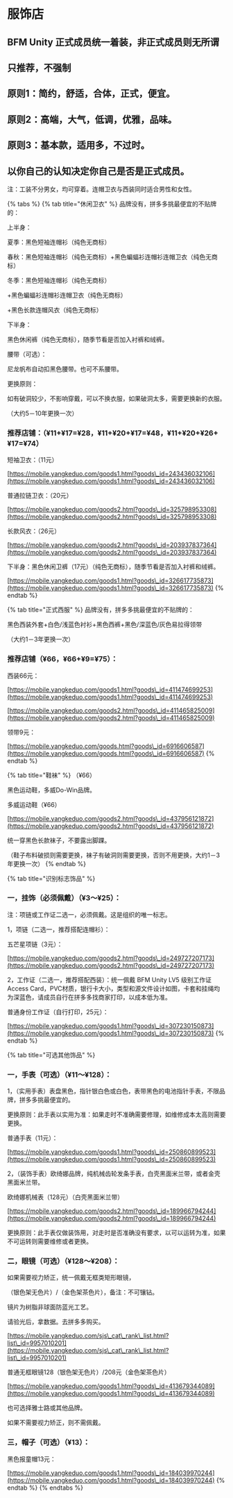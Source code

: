# 服饰店

## BFM Unity 正式成员统一着装，非正式成员则无所谓

## 只推荐，不强制

## 原则1：简约，舒适，合体，正式，便宜。

## 原则2：高端，大气，低调，优雅，品味。

## 原则3：基本款，适用多，不过时。

## 以你自己的认知决定你自己是否是正式成员。

注：工装不分男女，均可穿着。连帽卫衣与西装同时适合男性和女性。

{% tabs %}
{% tab title="休闲卫衣" %}
品牌没有，拼多多挑最便宜的不贴牌的：

上半身：

夏季：黑色短袖连帽衫（纯色无商标）

春秋：黑色短袖连帽衫（纯色无商标）+黑色蝙蝠衫连帽衫连帽卫衣（纯色无商标）

冬季：黑色短袖连帽衫（纯色无商标）

\+黑色蝙蝠衫连帽衫连帽卫衣（纯色无商标）

\+黑色长款连帽风衣（纯色无商标）

下半身：

黑色休闲裤（纯色无商标），随季节看是否加入衬裤和绒裤。

腰带（可选）：

尼龙帆布自动扣黑色腰带。也可不系腰带。

更换原则：

如有破洞较少，不影响穿戴，可以不换衣服，如果破洞太多，需要更换新的衣服。

（大约5－10年更换一次）

### 推荐店铺：（¥11+¥17=¥28，¥11+¥20+¥17=¥48，¥11+¥20+¥26+¥17=¥74）

短袖卫衣：（11元）

[https://mobile.yangkeduo.com/goods1.html?goods\_id=243436032106](https://mobile.yangkeduo.com/goods1.html?goods\_id=243436032106)

普通拉链卫衣：（20元）

[https://mobile.yangkeduo.com/goods2.html?goods\_id=325798953308](https://mobile.yangkeduo.com/goods2.html?goods\_id=325798953308)

长款风衣：（26元）

[https://mobile.yangkeduo.com/goods2.html?goods\_id=203937837364](https://mobile.yangkeduo.com/goods2.html?goods\_id=203937837364)

下半身：黑色休闲卫裤（17元）（纯色无商标），随季节看是否加入衬裤和绒裤。

[https://mobile.yangkeduo.com/goods1.html?goods\_id=326617735873](https://mobile.yangkeduo.com/goods1.html?goods\_id=326617735873)
{% endtab %}

{% tab title="正式西服" %}
品牌没有，拼多多挑最便宜的不贴牌的：

黑色西装外套+白色/浅蓝色衬衫+黑色西裤+黑色/深蓝色/灰色易拉得领带

（大约1－3年更换一次）

### 推荐店铺（¥66，¥66+¥9=¥75）：

西装66元：

[https://mobile.yangkeduo.com/goods1.html?goods\_id=411474699253](https://mobile.yangkeduo.com/goods1.html?goods\_id=411474699253)

[https://mobile.yangkeduo.com/goods2.html?goods\_id=411465825009](https://mobile.yangkeduo.com/goods2.html?goods\_id=411465825009)

领带9元：

[https://mobile.yangkeduo.com/goods.html?goods\_id=6916606587](https://mobile.yangkeduo.com/goods.html?goods\_id=6916606587)
{% endtab %}

{% tab title="鞋袜" %}
（¥66）

黑色运动鞋，多威Do-Win品牌。

多威运动鞋（¥66）

[https://mobile.yangkeduo.com/goods2.html?goods\_id=437956121872](https://mobile.yangkeduo.com/goods2.html?goods\_id=437956121872)

统一穿黑色长款袜子，不要露出脚踝。

（鞋子布料破损则需要更换，袜子有破洞则需要更换，否则不用更换，大约1－3年更换一次）
{% endtab %}

{% tab title="识别标志饰品" %}
### 一，挂饰（必须佩戴）（¥3～¥25）：

注：项链或工作证二选一，必须佩戴。这是组织的唯一标志。

1，项链（二选一，推荐搭配连帽衫）：

五芒星项链（3元）：

[https://mobile.yangkeduo.com/goods2.html?goods\_id=249727207173](https://mobile.yangkeduo.com/goods2.html?goods\_id=249727207173)

2，工作证（二选一，推荐搭配西装）：统一佩戴 BFM Unity LV5 级别工作证 Access Card，PVC材质，银行卡大小，类型和源文件设计如图，卡套和挂绳均为深蓝色，请成员自行在拼多多找商家打印，以成本低为准。

普通身份工作证（自行打印，25元）：

[https://mobile.yangkeduo.com/goods1.html?goods\_id=307230150873](https://mobile.yangkeduo.com/goods1.html?goods\_id=307230150873)
{% endtab %}

{% tab title="可选其他饰品" %}
### 一，手表（可选）（¥11～¥128）：

1，（实用手表）表盘黑色，指针银白色或白色，表带黑色的电池指针手表，不限品牌，拼多多挑最便宜的。

更换原则：此手表以实用为准：如果走时不准确需要修理，如维修成本太高则需要更换。

普通手表（11元）：

[https://mobile.yangkeduo.com/goods1.html?goods\_id=250860899523](https://mobile.yangkeduo.com/goods1.html?goods\_id=250860899523)

2，（装饰手表）欧绮娜品牌，纯机械齿轮发条手表，白壳黑面米兰带，或者金壳黑面米兰带。

欧绮娜机械表（128元）（白壳黑面米兰带）

[https://mobile.yangkeduo.com/goods2.html?goods\_id=189966794244](https://mobile.yangkeduo.com/goods2.html?goods\_id=189966794244)

更换原则：此手表仅做装饰用，对走时是否准确没有要求，以可以运转为准，如果不可运转则需要维修或者更换。

### 二，眼镜（可选）（¥128～¥208）：

如果需要视力矫正，统一佩戴无框类矩形眼镜，

（银色架无色片）/（金色架茶色片），备注：不可镶钻。

镜片为树脂非球面防蓝光工艺。

请验光后，拿数据。去拼多多购买。

[https://mobile.yangkeduo.com/sjs\_cat\_rank\_list.html?list\_id=9957010201](https://mobile.yangkeduo.com/sjs\_cat\_rank\_list.html?list\_id=9957010201)

普通无框眼镜128（银色架无色片）/208元（金色架茶色片）

[https://mobile.yangkeduo.com/goods1.html?goods\_id=413679344089](https://mobile.yangkeduo.com/goods1.html?goods\_id=413679344089)

也可选择雅士路或其他品牌。

如果不需要视力矫正，则不需佩戴。

### 三，帽子（可选）（¥13）：

黑色报童帽13元：

[https://mobile.yangkeduo.com/goods1.html?goods\_id=184039970244](https://mobile.yangkeduo.com/goods1.html?goods\_id=184039970244)
{% endtab %}
{% endtabs %}
